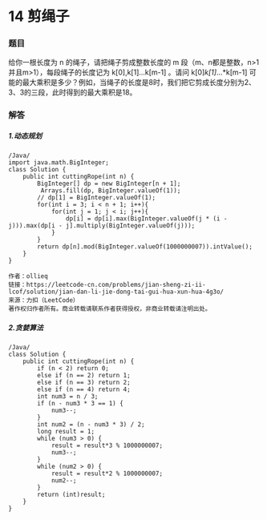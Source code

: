 # 14 剪绳子

### 题目

给你一根长度为 n 的绳子，请把绳子剪成整数长度的 m 段（m、n都是整数，n>1并且m>1），每段绳子的长度记为 k[0],k[1]...k[m-1] 。请问 k[0]*k[1]*...*k[m-1] 可能的最大乘积是多少？例如，当绳子的长度是8时，我们把它剪成长度分别为2、3、3的三段，此时得到的最大乘积是18。



### 解答


##### 1.动态规划
```
/Java/
import java.math.BigInteger;
class Solution {
    public int cuttingRope(int n) {
        BigInteger[] dp = new BigInteger[n + 1];
         Arrays.fill(dp, BigInteger.valueOf(1));
        // dp[1] = BigInteger.valueOf(1);
        for(int i = 3; i < n + 1; i++){
            for(int j = 1; j < i; j++){
                dp[i] = dp[i].max(BigInteger.valueOf(j * (i - j))).max(dp[i - j].multiply(BigInteger.valueOf(j)));
            }
        }
        return dp[n].mod(BigInteger.valueOf(1000000007)).intValue();
    }
}

作者：ollieq
链接：https://leetcode-cn.com/problems/jian-sheng-zi-ii-lcof/solution/jian-dan-li-jie-dong-tai-gui-hua-xun-hua-4g3o/
来源：力扣（LeetCode）
著作权归作者所有。商业转载请联系作者获得授权，非商业转载请注明出处。
```

##### 2.贪婪算法
```
/Java/
class Solution {
    public int cuttingRope(int n) {
        if (n < 2) return 0;
        else if (n == 2) return 1;
        else if (n == 3) return 2;
        else if (n == 4) return 4;
        int num3 = n / 3;
        if (n - num3 * 3 == 1) {
            num3--;
        }
        int num2 = (n - num3 * 3) / 2;
        long result = 1;
        while (num3 > 0) {
            result = result*3 % 1000000007;
            num3--;
        }
        while (num2 > 0) {
            result = result*2 % 1000000007;
            num2--;
        }
        return (int)result;
    }
}
